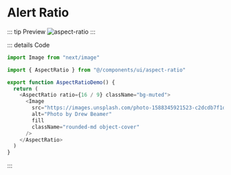 # Alert Ratio

::: tip Preview
![aspect-ratio](/components/aspect-ratio.png)
:::

::: details Code
```js
import Image from "next/image"

import { AspectRatio } from "@/components/ui/aspect-ratio"

export function AspectRatioDemo() {
  return (
    <AspectRatio ratio={16 / 9} className="bg-muted">
      <Image
        src="https://images.unsplash.com/photo-1588345921523-c2dcdb7f1dcd?w=800&dpr=2&q=80"
        alt="Photo by Drew Beamer"
        fill
        className="rounded-md object-cover"
      />
    </AspectRatio>
  )
}
```
:::